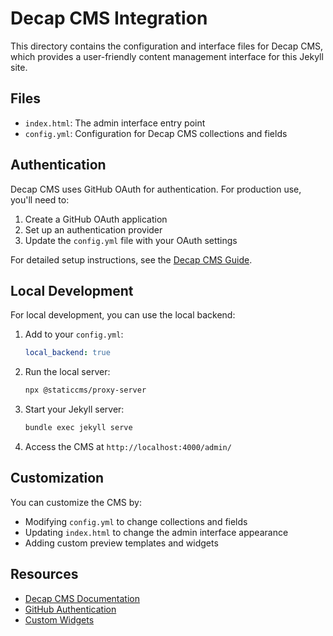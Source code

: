 # Decap CMS Integration

This directory contains the configuration and interface files for Decap CMS, which provides a user-friendly content management interface for this Jekyll site.

## Files

- `index.html`: The admin interface entry point
- `config.yml`: Configuration for Decap CMS collections and fields

## Authentication

Decap CMS uses GitHub OAuth for authentication. For production use, you'll need to:

1. Create a GitHub OAuth application
2. Set up an authentication provider
3. Update the `config.yml` file with your OAuth settings

For detailed setup instructions, see the [Decap CMS Guide](../docs/decap-cms-guide.md).

## Local Development

For local development, you can use the local backend:

1. Add to your `config.yml`:
   ```yaml
   local_backend: true
   ```

2. Run the local server:
   ```bash
   npx @staticcms/proxy-server
   ```

3. Start your Jekyll server:
   ```bash
   bundle exec jekyll serve
   ```

4. Access the CMS at `http://localhost:4000/admin/`

## Customization

You can customize the CMS by:

- Modifying `config.yml` to change collections and fields
- Updating `index.html` to change the admin interface appearance
- Adding custom preview templates and widgets

## Resources

- [Decap CMS Documentation](https://decapcms.org/docs/)
- [GitHub Authentication](https://decapcms.org/docs/github-backend/)
- [Custom Widgets](https://decapcms.org/docs/custom-widgets/)